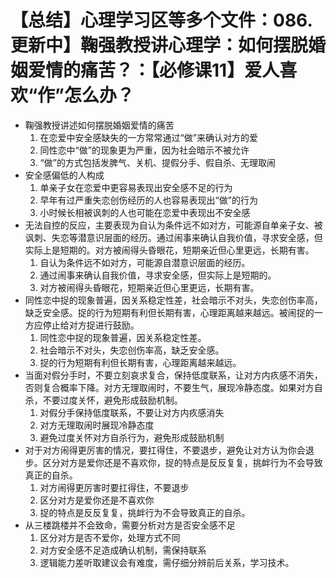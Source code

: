 # 【总结】心理学习区等多个文件：086.更新中】鞠强教授讲心理学：如何摆脱婚姻爱情的痛苦？：【必修课11】爱人喜欢“作”怎么办？

-   鞠强教授讲述如何摆脱婚姻爱情的痛苦
    1.  在恋爱中安全感缺失的一方常常通过“做”来确认对方的爱
    2.  同性恋中“做”的现象更为严重，因为社会暗示不被允许
    3.  “做”的方式包括发脾气、关机、提假分手、假自杀、无理取闹
-   安全感偏低的人构成
    1.  单亲子女在恋爱中更容易表现出安全感不足的行为
    2.  早年有过严重失恋创伤经历的人也容易表现出“做”的行为
    3.  小时候长相被讽刺的人也可能在恋爱中表现出不安全感
-   无法自控的反应，主要表现为自认为条件远不如对方，可能源自单亲子女、被讽刺、失恋等潜意识层面的经历。通过闹事来确认自我价值，寻求安全感，但实际上是短期的。对方被闹得头昏眼花，短期亲近但心里更远，长期有害。
    1.  自认为条件远不如对方，可能源自潜意识层面的经历。
    2.  通过闹事来确认自我价值，寻求安全感，但实际上是短期的。
    3.  对方被闹得头昏眼花，短期亲近但心里更远，长期有害。
-   同性恋中捉的现象普遍，因关系稳定性差，社会暗示不对头，失恋创伤率高，缺乏安全感。捉的行为短期有利但长期有害，心理距离越来越远。被闹捉的一方应停止给对方捉进行鼓励。
    1.  同性恋中捉的现象普遍，因关系稳定性差。
    2.  社会暗示不对头，失恋创伤率高，缺乏安全感。
    3.  捉的行为短期有利但长期有害，心理距离越来越远。
-   当面对假分手时，不要立刻哀求复合，保持低度联系，让对方内疚感不消失，否则复合概率下降。对方无理取闹时，不要生气，展现冷静态度。如果对方自杀，不要过度关怀，避免形成鼓励机制。
    1.  对假分手保持低度联系，不要让对方内疚感消失
    2.  对方无理取闹时展现冷静态度
    3.  避免过度关怀对方自杀行为，避免形成鼓励机制
-   对于对方闹得更厉害的情况，要扛得住，不要退步，避免让对方认为你会退步。区分对方是爱你还是不喜欢你，捉的特点是反反复复，挑衅行为不会导致真正的自杀。
    1.  对方闹得更厉害时要扛得住，不要退步
    2.  区分对方是爱你还是不喜欢你
    3.  捉的特点是反反复复，挑衅行为不会导致真正的自杀。
-   从三楼跳楼并不会致命，需要分析对方是否安全感不足
    1.  区分对方是否不爱你，处理方式不同
    2.  对方安全感不足造成确认机制，需保持联系
    3.  逻辑能力差听取建议会有难度，需仔细分辨前后关系，学习技术。